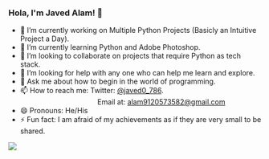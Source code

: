 ### Hola, I'm Javed Alam! 👋

<!--
**Javed0-786/Javed0-786** is a ✨ _special_ ✨ repository because its `README.md` (this file) appears on your GitHub profile.

Here are some ideas to get you started:
-->
- 🔭 I’m currently working on Multiple Python Projects (Basicly an Intuitive Project a Day).
- 🌱 I’m currently learning Python and Adobe Photoshop.
- 👯 I’m looking to collaborate on projects that require Python as tech stack.
- 🤔 I’m looking for help with any one who can help me learn and explore.
- 💬 Ask me about how to begin in the world of programming.
- 📫 How to reach me: Twitter: [@javed0_786](https://twitter.com/javed0_786).<br>&nbsp;&nbsp;&nbsp;&nbsp;&nbsp;&nbsp;&nbsp;&nbsp;&nbsp;&nbsp;&nbsp;&nbsp;&nbsp;&nbsp;&nbsp;&nbsp;&nbsp;&nbsp;&nbsp;&nbsp;&nbsp;&nbsp;&nbsp;&nbsp;&nbsp;&nbsp;&nbsp;&nbsp;&nbsp;&nbsp;&nbsp;&nbsp;&nbsp;&nbsp;&nbsp;&nbsp;&nbsp;&nbsp;&nbsp;Email at: alam9120573582@gmail.com
- 😄 Pronouns: He/His
- ⚡ Fun fact: I am afraid of my achievements as if they are very small to be shared.

<img src="https://github-readme-stats.vercel.app/api?username=javed0-786&&show_icons=true&title_color=ffffff&icon_color=bb2acf&text_color=daf7dc&bg_color=151515">
